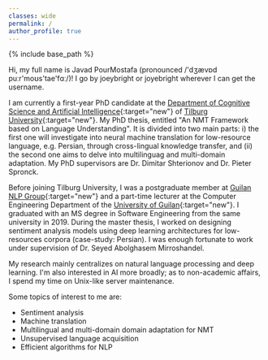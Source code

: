```yaml
---
classes: wide
permalink: /
author_profile: true
---
```

{% include base_path %}

Hi, my full name is Javad PourMostafa (pronounced /'dʒævɒd puːr'moʊs'tae'fɑː/)! I go by joeybright or joyebright wherever I can get the username. 

I am currently a first-year PhD candidate at the [Department of Cognitive Science and Artificial Intelligence](https://csai.nl){:target="new"} of [Tilburg University](https://www.tilburguniversity.edu/){:target="new"}. My PhD thesis, entitled "An NMT Framework based on Language Understanding". It is divided into two main parts: i) the first one will investigate into neural machine translation for low-resource language, e.g. Persian, through cross-lingual knowledge transfer, and (ii) the second one aims to delve into multilinguag and multi-domain adaptation. My PhD supervisors are Dr. Dimitar Shterionov and Dr. Pieter Spronck.

Before joining Tilburg University, I was a postgraduate member at [Guilan NLP Group](https://nlp.guilan.ac.ir){:target="new"} and a part-time lecturer at the Computer Engineering Department of the [University of Guilan](https://guilan.ac.ir/en/home){:target="new"}. I graduated with an MS degree in Software Engineering from the same university in 2019. During the master thesis, I worked on designing sentiment analysis models using deep learning architectures for low-resources corpora (case-study: Persian). I was enough fortunate to work under supervision of Dr. Seyed Abolghasem Mirroshandel.

My research mainly centralizes on natural language processing and deep learning. I'm also interested in AI more broadly; as to non-academic affairs, I spend my time on Unix-like server maintenance. 

Some topics of interest to me are:

-   Sentiment analysis
-   Machine translation
-   Multilingual and multi-domain domain adaptation for NMT
-   Unsupervised language acquisition
-   Efficient algorithms for NLP
